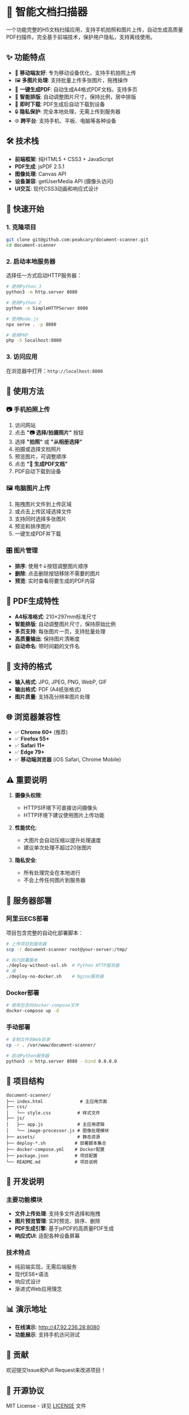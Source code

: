 # 📱 智能文档扫描器

一个功能完整的H5文档扫描应用，支持手机拍照和图片上传，自动生成高质量PDF扫描件。完全基于前端技术，保护用户隐私，支持离线使用。

## ✨ 功能特点

- 📱 **移动端友好**: 专为移动设备优化，支持手机拍照上传
- 🖼️ **多图片处理**: 支持批量上传多张图片，拖拽操作
- 📄 **一键生成PDF**: 自动生成A4格式PDF文档，支持多页
- 🎯 **智能排版**: 自动调整图片尺寸，保持比例，居中排版
- 💾 **即时下载**: PDF生成后自动下载到设备
- 🔒 **隐私保护**: 完全本地处理，无需上传到服务器
- 🌐 **跨平台**: 支持手机、平板、电脑等各种设备

## 🛠️ 技术栈

- **前端框架**: 纯HTML5 + CSS3 + JavaScript
- **PDF生成**: jsPDF 2.5.1
- **图像处理**: Canvas API
- **设备兼容**: getUserMedia API (摄像头访问)
- **UI交互**: 现代CSS3动画和响应式设计

## 🚀 快速开始

### 1. 克隆项目

```bash
git clone git@github.com:peakcary/document-scanner.git
cd document-scanner
```

### 2. 启动本地服务器

选择任一方式启动HTTP服务器：

```bash
# 使用Python 3
python3 -m http.server 8080

# 使用Python 2
python -m SimpleHTTPServer 8080

# 使用Node.js
npx serve . -p 8080

# 使用PHP
php -S localhost:8080
```

### 3. 访问应用

在浏览器中打开：`http://localhost:8080`

## 📖 使用方法

### 📷 手机拍照上传

1. 访问网站
2. 点击 **"📷 选择/拍摄照片"** 按钮
3. 选择 **"拍照"** 或 **"从相册选择"**
4. 拍摄或选择文档照片
5. 预览图片，可调整顺序
6. 点击 **"📄 生成PDF文档"**
7. PDF自动下载到设备

### 🖼️ 电脑图片上传

1. 拖拽图片文件到上传区域
2. 或点击上传区域选择文件
3. 支持同时选择多张图片
4. 预览和排序图片
5. 一键生成PDF并下载

### 🎛️ 图片管理

- **排序**: 使用↑↓按钮调整图片顺序
- **删除**: 点击删除按钮移除不需要的图片
- **预览**: 实时查看将要生成的PDF内容

## 🎯 PDF生成特性

- **A4标准格式**: 210×297mm标准尺寸
- **智能排版**: 自动调整图片尺寸，保持原始比例
- **多页支持**: 每张图片一页，支持批量处理
- **高质量输出**: 保持图片清晰度
- **自动命名**: 带时间戳的文件名

## 📱 支持的格式

- **输入格式**: JPG, JPEG, PNG, WebP, GIF
- **输出格式**: PDF (A4纸张格式)
- **图片质量**: 支持高分辨率图片处理

## 🌐 浏览器兼容性

- ✅ **Chrome 60+** (推荐)
- ✅ **Firefox 55+**
- ✅ **Safari 11+**
- ✅ **Edge 79+**
- ✅ **移动端浏览器** (iOS Safari, Chrome Mobile)

## ⚠️ 重要说明

1. **摄像头权限**: 
   - HTTPS环境下可直接访问摄像头
   - HTTP环境下建议使用图片上传功能
   
2. **性能优化**: 
   - 大图片会自动压缩以提升处理速度
   - 建议单次处理不超过20张图片
   
3. **隐私安全**: 
   - 所有处理完全在本地进行
   - 不会上传任何图片到服务器

## 🚀 服务器部署

### 阿里云ECS部署

项目包含完整的自动化部署脚本：

```bash
# 上传项目到服务器
scp -r document-scanner root@your-server:/tmp/

# 执行部署脚本
./deploy-without-ssl.sh  # Python HTTP服务器
# 或
./deploy-no-docker.sh    # Nginx服务器
```

### Docker部署

```bash
# 使用包含的docker-compose文件
docker-compose up -d
```

### 手动部署

```bash
# 复制文件到Web目录
cp -r . /var/www/document-scanner/

# 启动Python服务器
python3 -m http.server 8080 --bind 0.0.0.0
```

## 📁 项目结构

```
document-scanner/
├── index.html              # 主应用页面
├── css/
│   └── style.css          # 样式文件
├── js/
│   ├── app.js             # 主应用逻辑
│   └── image-processor.js # 图像处理模块
├── assets/                # 静态资源
├── deploy-*.sh           # 部署脚本集合
├── docker-compose.yml    # Docker配置
├── package.json          # 项目配置
└── README.md             # 项目说明
```

## 🔧 开发说明

### 主要功能模块

- **文件上传处理**: 支持多文件选择和拖拽
- **图片预览管理**: 实时预览、排序、删除
- **PDF生成引擎**: 基于jsPDF的高质量PDF生成
- **响应式UI**: 适配各种设备屏幕

### 技术特点

- 纯前端实现，无需后端服务
- 现代ES6+语法
- 响应式设计
- 渐进式Web应用理念

## 📊 演示地址

- **在线演示**: http://47.92.236.28:8080
- **功能展示**: 支持手机访问测试

## 🤝 贡献

欢迎提交Issue和Pull Request来改进项目！

## 📄 开源协议

MIT License - 详见 [LICENSE](LICENSE) 文件